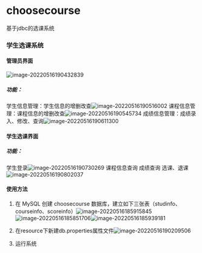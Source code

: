 # choosecourse
基于jdbc的选课系统
### 学生选课系统

#### 管理员界面

![image-20220516190432839](C:\Users\86131\AppData\Roaming\Typora\typora-user-images\image-20220516190432839.png)

##### 功能：

学生信息管理：学生信息的增删改查![image-20220516190516002](C:\Users\86131\AppData\Roaming\Typora\typora-user-images\image-20220516190516002.png)
课程信息管理：课程信息的增删改查![image-20220516190545734](C:\Users\86131\AppData\Roaming\Typora\typora-user-images\image-20220516190545734.png)
成绩信息管理：成绩录入、修改、查询![image-20220516190611300](C:\Users\86131\AppData\Roaming\Typora\typora-user-images\image-20220516190611300.png)

#### 学生选课界面

##### 功能：

学生登录![image-20220516190730269](C:\Users\86131\AppData\Roaming\Typora\typora-user-images\image-20220516190730269.png)
课程信息查询
成绩查询
选课、退课![image-20220516190802037](C:\Users\86131\AppData\Roaming\Typora\typora-user-images\image-20220516190802037.png)

#### 使用方法

1. 在 MySQL 创建 choosecourse 数据库，建立如下三张表（studinfo、courseinfo、scoreinfo）![image-20220516185915845](C:\Users\86131\AppData\Roaming\Typora\typora-user-images\image-20220516185915845.png)![image-20220516185851706](C:\Users\86131\AppData\Roaming\Typora\typora-user-images\image-20220516185851706.png)![image-20220516185939181](C:\Users\86131\AppData\Roaming\Typora\typora-user-images\image-20220516185939181.png)

2. 在resource下新建db.properties属性文件![image-20220516190209506](C:\Users\86131\AppData\Roaming\Typora\typora-user-images\image-20220516190209506.png)

3. 运行系统
